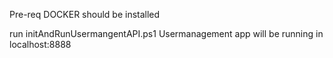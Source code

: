 Pre-req DOCKER should be installed

run initAndRunUsermangentAPI.ps1 
Usermanagement app will be running in localhost:8888